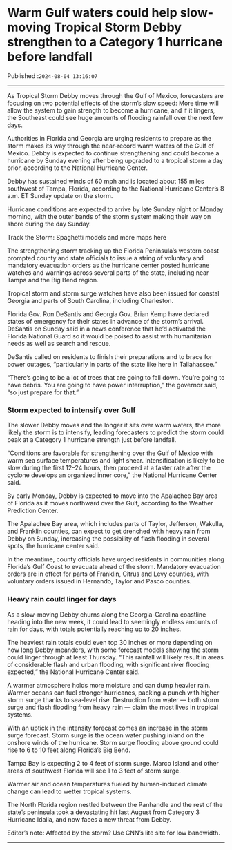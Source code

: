 # Warm Gulf waters could help slow-moving Tropical Storm Debby strengthen to a Category 1 hurricane before landfall

Published :`2024-08-04 13:16:07`

---

As Tropical Storm Debby moves through the Gulf of Mexico, forecasters are focusing on two potential effects of the storm’s slow speed: More time will allow the system to gain strength to become a hurricane, and if it lingers, the Southeast could see huge amounts of flooding rainfall over the next few days.

Authorities in Florida and Georgia are urging residents to prepare as the storm makes its way through the near-record warm waters of the Gulf of Mexico. Debby is expected to continue strengthening and could become a hurricane by Sunday evening after being upgraded to a tropical storm a day prior, according to the National Hurricane Center.

Debby has sustained winds of 60 mph and is located about 155 miles southwest of Tampa, Florida, according to the National Hurricane Center’s 8 a.m. ET Sunday update on the storm.

Hurricane conditions are expected to arrive by late Sunday night or Monday morning, with the outer bands of the storm system making their way on shore during the day Sunday.

Track the Storm: Spaghetti models and more maps here

The strengthening storm tracking up the Florida Peninsula’s western coast prompted county and state officials to issue a string of voluntary and mandatory evacuation orders as the hurricane center posted hurricane watches and warnings across several parts of the state, including near Tampa and the Big Bend region.

Tropical storm and storm surge watches have also been issued for coastal Georgia and parts of South Carolina, including Charleston.

Florida Gov. Ron DeSantis and Georgia Gov. Brian Kemp have declared states of emergency for their states in advance of the storm’s arrival. DeSantis on Sunday said in a news conference that he’d activated the Florida National Guard so it would be poised to assist with humanitarian needs as well as search and rescue.

DeSantis called on residents to finish their preparations and to brace for power outages, “particularly in parts of the state like here in Tallahassee.”

“There’s going to be a lot of trees that are going to fall down. You’re going to have debris. You are going to have power interruption,” the governor said, “so just prepare for that.”

### Storm expected to intensify over Gulf

The slower Debby moves and the longer it sits over warm waters, the more likely the storm is to intensify, leading forecasters to predict the storm could peak at a Category 1 hurricane strength just before landfall.

“Conditions are favorable for strengthening over the Gulf of Mexico with warm sea surface temperatures and light shear. Intensification is likely to be slow during the first 12–24 hours, then proceed at a faster rate after the cyclone develops an organized inner core,” the National Hurricane Center said.

By early Monday, Debby is expected to move into the Apalachee Bay area of Florida as it moves northward over the Gulf, according to the Weather Prediction Center.

The Apalachee Bay area, which includes parts of Taylor, Jefferson, Wakulla, and Franklin counties, can expect to get drenched with heavy rain from Debby on Sunday, increasing the possibility of flash flooding in several spots, the hurricane center said.

In the meantime, county officials have urged residents in communities along Florida’s Gulf Coast to evacuate ahead of the storm. Mandatory evacuation orders are in effect for parts of Franklin, Citrus and Levy counties, with voluntary orders issued in Hernando, Taylor and Pasco counties.

### Heavy rain could linger for days

As a slow-moving Debby churns along the Georgia-Carolina coastline heading into the new week, it could lead to seemingly endless amounts of rain for days, with totals potentially reaching up to 20 inches.

The heaviest rain totals could even top 30 inches or more depending on how long Debby meanders, with some forecast models showing the storm could linger through at least Thursday. “This rainfall will likely result in areas of considerable flash and urban flooding, with significant river flooding expected,” the National Hurricane Center said.

A warmer atmosphere holds more moisture and can dump heavier rain. Warmer oceans can fuel stronger hurricanes, packing a punch with higher storm surge thanks to sea-level rise. Destruction from water — both storm surge and flash flooding from heavy rain — claim the most lives in tropical systems.

With an uptick in the intensity forecast comes an increase in the storm surge forecast. Storm surge is the ocean water pushing inland on the onshore winds of the hurricane. Storm surge flooding above ground could rise to 6 to 10 feet along Florida’s Big Bend.

Tampa Bay is expecting 2 to 4 feet of storm surge. Marco Island and other areas of southwest Florida will see 1 to 3 feet of storm surge.

Warmer air and ocean temperatures fueled by human-induced climate change can lead to wetter tropical systems.

The North Florida region nestled between the Panhandle and the rest of the state’s peninsula took a devastating hit last August from Category 3 Hurricane Idalia, and now faces a new threat from Debby.

Editor’s note: Affected by the storm? Use CNN’s lite site for low bandwidth.

---

